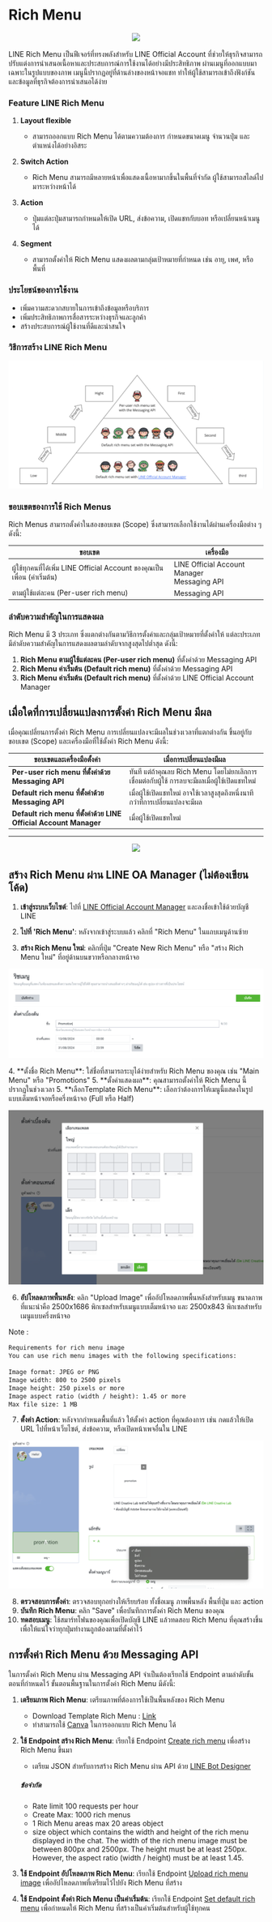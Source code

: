 # Rich Menu




<p align="center" width="100%">
    <img  src="https://miro.medium.com/v2/resize:fit:1400/format:webp/1*0SUtMG4TcLz8wn2wpXyOTg.png
    "> 
</p>




LINE Rich Menu เป็นฟีเจอร์ที่ทรงพลังสำหรับ LINE Official Account ที่ช่วยให้ธุรกิจสามารถปรับแต่งการนำเสนอเนื้อหาและประสบการณ์การใช้งานได้อย่างมีประสิทธิภาพ ผ่านเมนูที่ออกแบบมาเฉพาะในรูปแบบของภาพ เมนูนี้ปรากฏอยู่ที่ด้านล่างของหน้าจอแชท ทำให้ผู้ใช้สามารถเข้าถึงฟังก์ชันและข้อมูลที่ธุรกิจต้องการนำเสนอได้ง่าย

### Feature LINE Rich Menu

1. **Layout flexible**
   - สามารถออกแบบ Rich Menu ได้ตามความต้องการ กำหนดขนาดเมนู จำนวนปุ่ม และตำแหน่งได้อย่างอิสระ

2. **Switch Action**
   - Rich Menu สามารถมีหลายหน้าเพื่อแสดงเนื้อหามากขึ้นในพื้นที่จำกัด ผู้ใช้สามารถสไลด์ไปมาระหว่างหน้าได้

3. **Action**
   - ปุ่มแต่ละปุ่มสามารถกำหนดให้เปิด URL, ส่งข้อความ, เปิดแชทกับบอท หรือเปลี่ยนหน้าเมนูได้

4. **Segment**
   - สามารถตั้งค่าให้ Rich Menu แสดงผลตามกลุ่มเป้าหมายที่กำหนด เช่น อายุ, เพศ, หรือพื้นที่

### ประโยชน์ของการใช้งาน

- เพิ่มความสะดวกสบายในการเข้าถึงข้อมูลหรือบริการ
- เพิ่มประสิทธิภาพการสื่อสารระหว่างธุรกิจและลูกค้า
- สร้างประสบการณ์ผู้ใช้งานที่ดีและน่าสนใจ


### วิธีการสร้าง LINE Rich Menu

<p align="center" width="100%">
    <img  src="../assets/richmenu/1.png"> 
</p>

### ขอบเขตของการใช้ Rich Menus

Rich Menus สามารถตั้งค่าในสองขอบเขต (Scope) ซึ่งสามารถเลือกใช้งานได้ผ่านเครื่องมือต่าง ๆ ดังนี้:

| ขอบเขต | เครื่องมือ |
| ------- | ---------- |
| ผู้ใช้ทุกคนที่ได้เพิ่ม LINE Official Account ของคุณเป็นเพื่อน (ค่าเริ่มต้น) | LINE Official Account Manager <br> Messaging API |
| ตามผู้ใช้แต่ละคน (Per-user rich menu) | Messaging API |


### ลำดับความสำคัญในการแสดงผล

Rich Menu มี 3 ประเภท ซึ่งแตกต่างกันตามวิธีการตั้งค่าและกลุ่มเป้าหมายที่ตั้งค่าให้ แต่ละประเภทมีลำดับความสำคัญในการแสดงผลตามลำดับจากสูงสุดไปต่ำสุด ดังนี้:

1. **Rich Menu ตามผู้ใช้แต่ละคน (Per-user rich menu)** ที่ตั้งค่าด้วย Messaging API
2. **Rich Menu ค่าเริ่มต้น (Default rich menu)** ที่ตั้งค่าด้วย Messaging API
3. **Rich Menu ค่าเริ่มต้น (Default rich menu)** ที่ตั้งค่าด้วย LINE Official Account Manager

## เมื่อใดที่การเปลี่ยนแปลงการตั้งค่า Rich Menu มีผล

เมื่อคุณเปลี่ยนการตั้งค่า Rich Menu การเปลี่ยนแปลงจะมีผลในช่วงเวลาที่แตกต่างกัน ขึ้นอยู่กับขอบเขต (Scope) และเครื่องมือที่ใช้ตั้งค่า Rich Menu ดังนี้:

| ขอบเขตและเครื่องมือตั้งค่า | เมื่อการเปลี่ยนแปลงมีผล |
| ---------------------------- | ----------------------- |
| **Per-user rich menu ที่ตั้งค่าด้วย Messaging API** | ทันที แต่ถ้าคุณลบ Rich Menu โดยไม่ยกเลิกการเชื่อมต่อกับผู้ใช้ การลบจะมีผลเมื่อผู้ใช้เปิดแชทใหม่ |
| **Default rich menu ที่ตั้งค่าด้วย Messaging API** | เมื่อผู้ใช้เปิดแชทใหม่ อาจใช้เวลาสูงสุดถึงหนึ่งนาทีกว่าที่การเปลี่ยนแปลงจะมีผล |
| **Default rich menu ที่ตั้งค่าด้วย LINE Official Account Manager** | เมื่อผู้ใช้เปิดแชทใหม่ |

---
<p align="center">
    <img  src="https://lineapiusecase.com/img/messaging-api-architecture_en2.webp"> 
</p>

## สร้าง Rich Menu ผ่าน LINE OA Manager (ไม่ต้องเขียนโค้ด)


1. **เข้าสู่ระบบเว็บไซต์**: ไปที่ [LINE Official Account Manager](https://manager.line.biz/) และลงชื่อเข้าใช้ด้วยบัญชี LINE 

2. **ไปที่ 'Rich Menu'**: หลังจากเข้าสู่ระบบแล้ว คลิกที่ "Rich Menu" ในแถบเมนูด้านซ้าย
3. **สร้าง Rich Menu ใหม่**: คลิกที่ปุ่ม "Create New Rich Menu" หรือ "สร้าง Rich Menu ใหม่" ที่อยู่ด้านบนขวาหรือกลางหน้าจอ
<p align="center" width="100%">
    <img  src="../assets/richmenu/2.png"> 
</p>
4. **ตั้งชื่อ Rich Menu**: ใส่ชื่อที่สามารถระบุได้ง่ายสำหรับ Rich Menu ของคุณ เช่น "Main Menu" หรือ "Promotions"
5. **ตั้งค่าแสดงผล**: คุณสามารถตั้งค่าให้ Rich Menu นี้ปรากฏในช่วงเวลา 
5. **เลือกTemplate Rich Menu**: เลือกว่าต้องการให้เมนูนี้แสดงในรูปแบบเต็มหน้าจอหรือครึ่งหน้าจอ (Full หรือ Half)

<p align="center" width="100%">
    <img  src="../assets/richmenu/3.png"> 
</p>

6. **อัปโหลดภาพพื้นหลัง**: คลิก "Upload Image" เพื่ออัปโหลดภาพพื้นหลังสำหรับเมนู ขนาดภาพที่แนะนำคือ 2500x1686 พิกเซลสำหรับเมนูแบบเต็มหน้าจอ และ 2500x843 พิกเซลสำหรับเมนูแบบครึ่งหน้าจอ

Note : 
```
Requirements for rich menu image
You can use rich menu images with the following specifications:

Image format: JPEG or PNG
Image width: 800 to 2500 pixels
Image height: 250 pixels or more
Image aspect ratio (width / height): 1.45 or more
Max file size: 1 MB
```


7. **ตั้งค่า Action**: หลังจากกำหนดพื้นที่แล้ว ให้ตั้งค่า action ที่คุณต้องการ เช่น กดแล้วให้เปิด URL ไปที่หน้าเว็บไซต์, ส่งข้อความ, หรือเปิดหน้าเพจอื่นใน LINE
<p align="center" width="100%">
    <img  src="../assets/richmenu/4.png"> 
</p>


8. **ตรวจสอบการตั้งค่า**: ตรวจสอบทุกอย่างให้เรียบร้อย ทั้งชื่อเมนู ภาพพื้นหลัง พื้นที่ปุ่ม และ action
9. **บันทึก Rich Menu**: คลิก "Save" เพื่อบันทึกการตั้งค่า Rich Menu ของคุณ
10. **ทดสอบเมนู**: ใช้สมาร์ทโฟนของคุณเพื่อเปิดบัญชี LINE แล้วทดสอบ Rich Menu ที่คุณสร้างขึ้น เพื่อให้แน่ใจว่าทุกปุ่มทำงานถูกต้องตามที่ตั้งค่าไว้

## การตั้งค่า Rich Menu ด้วย Messaging API

ในการตั้งค่า Rich Menu ผ่าน Messaging API จำเป็นต้องเรียกใช้ Endpoint ตามลำดับขั้นตอนที่กำหนดไว้ ขั้นตอนพื้นฐานในการตั้งค่า Rich Menu มีดังนี้:

1. **เตรียมภาพ Rich Menu**: เตรียมภาพที่ต้องการใช้เป็นพื้นหลังของ Rich Menu


    - Download Template Rich Menu : [Link](https://static.line-scdn.net/biz-app/16bd9ea9e03/manager/static/LINE_rich_menu_design_template.zip
    )
    - ท่าสามารถใช้ [Canva](https://www.canva.com/) ในการออกแบบ Rich Menu ได้


2. **ใช้ Endpoint สร้าง Rich Menu**: เรียกใช้ Endpoint [Create rich menu](https://developers.line.biz/en/reference/messaging-api/#create-rich-menu) เพื่อสร้าง Rich Menu ขึ้นมา
    - เตรียม JSON สำหรับการสร้าง Rich Menu ผ่าน API ด้วย [LINE Bot Designer](https://developers.line.biz/en/docs/messaging-api/download-bot-designer/)

    ##### ข้อจำกัด
    - Rate limit 100 requests per hour
    - Create Max: 1000 rich menus
    - 1 Rich Menu areas max 20 areas object
    -  size object which contains the width and height of the rich menu displayed in the chat. The width of the rich menu image must be between 800px and 2500px. The height must be at least 250px. However, the aspect ratio (width / height) must be at least 1.45.
    
3. **ใช้ Endpoint อัปโหลดภาพ Rich Menu**: เรียกใช้ Endpoint [Upload rich menu image](https://developers.line.biz/en/reference/messaging-api/#upload-rich-menu-image) เพื่ออัปโหลดภาพที่เตรียมไว้ไปยัง Rich Menu ที่สร้าง
4. **ใช้ Endpoint ตั้งค่า Rich Menu เป็นค่าเริ่มต้น**: เรียกใช้ Endpoint [Set default rich menu](https://developers.line.biz/en/reference/messaging-api/#set-default-rich-menu) เพื่อกำหนดให้ Rich Menu ที่สร้างเป็นค่าเริ่มต้นสำหรับผู้ใช้ทุกคน

